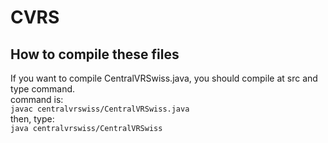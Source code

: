 # CVRS<br>

## How to compile these files<br>
If you want to compile CentralVRSwiss.java, you should compile at src and type command.<br>
command is:<br>
`javac centralvrswiss/CentralVRSwiss.java`<br>
then, type:<br>
`java centralvrswiss/CentralVRSwiss`
